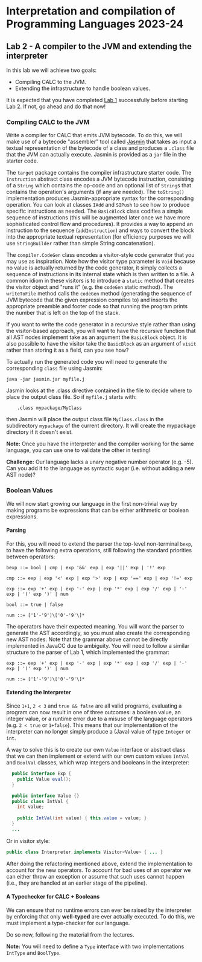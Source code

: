 # Interpretation and compilation of Programming Languages 2023-24





## Lab 2 - A compiler to the JVM and extending the interpreter

In this lab we will achieve two goals:
  - Compiling CALC to the JVM.
  - Extending the infrastructure to handle boolean values.

It is expected that you have completed [Lab 1](https://classroom.github.com/a/M8OLFUWv) successfully before starting Lab 2. If not, go ahead and do that now!

### Compiling CALC to the JVM

Write a compiler for CALC that emits JVM bytecode. To do this, we will make use of a bytecode "assembler" tool called [Jasmin](https://github.com/davidar/jasmin) that takes as input a textual representation of the bytecode of a class and produces a `.class` file that the JVM can actually execute. Jasmin is provided as a `jar` file in the starter code.

The `target` package contains the compiler infrastructure starter code. The `Instruction` abstract class encodes a JVM bytecode instruction, consisting of a `String` which contains the op-code and an optional list of `String`s that contains the operation's arguments (if any are needed). The `toString()` implementation produces Jasmin-appropriate syntax for the corresponding operation.
You can look at classes `IAdd` and `SIPush`  to see how to produce specific instructions as needed.
The `BasicBlock` class codifies a simple sequence of instructions (this will be augmented later once we have more sophisticated
control flow and procedures). It provides a way to append an instruction to the sequence (`addInstruction`) and ways to convert
the block into the appropriate textual representation (for efficiency purposes we will use `StringBuilder` rather than
simple String concatenation).

The `compiler.CodeGen` class encodes a visitor-style code generator that you may use as inspiration. Note how the visitor type parameter is `Void` because no value is actually returned by the code generator, it simply collects a sequence of instructions in its internal state which is then written to a file. A common idiom in these visitors is to introduce a `static` method that creates the visitor object and "runs it" (e.g. the `codeGen` static method). 
The `writeToFile` method calls the `codeGen` method (generating the sequence of JVM bytecode that the given expression compiles to) and inserts the appropriate preamble and footer code so that running the program prints the number that is left on the top of the stack.

If you want to write the code generator in a recursive style rather than using the visitor-based approach, you will want to have the recursive function that all AST nodes implement take as an argument the `BasicBlock` object. It is also possible to have the visitor take the `BasicBlock` as an argument of `visit` rather than storing it as a field, can you see how?

To actually run the generated code you will need to generate the corresponding `class` file using Jasmin:
```
java -jar jasmin.jar myfile.j
```
Jasmin looks at the .class directive contained in the file to decide where to place the output class file. So if `myfile.j` starts with:
```
    .class mypackage/MyClass
```
then Jasmin will place the output class file `MyClass.class` in the subdirectory `mypackage` of the current directory. It will create the mypackage directory if it doesn't exist.


**Note:** Once you have the interpreter and the compiler working for the same language, you can use one to validate the other in testing!

**Challenge:** Our language lacks a unary negative number operator (e.g. -5). Can you add it to the language as syntactic sugar (i.e. without adding a new AST node)?



### Boolean Values

We will now start growing our language in the first non-trivial way by making programs be expressions that can be either arithmetic or boolean expressions.

#### Parsing

For this, you will need to extend the parser the top-level non-terminal `bexp`, to have the following extra operations, still following the standard priorities between operators:

~~~
bexp ::= bool | cmp | exp '&&' exp | exp '||' exp | '!' exp 

cmp ::= exp | exp '<' exp | exp '>' exp | exp '==' exp | exp '!=' exp

exp ::= exp '+' exp | exp '-' exp | exp '*' exp | exp '/' exp | '-' exp | '(' exp ')' | num

bool ::= true | false

num ::= ['1'-'9']\['0'-'9'\]*
~~~

The operators have their expected meaning. You will want the parser to generate the AST accordingly, so you must also create
the corresponding new AST nodes.
Note that the grammar above cannot be directly implemented in JavaCC due to ambiguity. You will need to follow a similar
structure to the parser of Lab 1, which implemented the grammar:

~~~
exp ::= exp '+' exp | exp '-' exp | exp '*' exp | exp '/' exp | '-' exp | '(' exp ')' | num

num ::= ['1'-'9']\['0'-'9'\]*
~~~




#### Extending the Interpreter

Since `1+1`, `2 < 3` and `true && false` are all valid programs, evaluating a program can now result in one of three outcomes: a boolean value, an integer value, or a runtime error due to a misuse of the language operators (e.g. `2 < true` or `1+false`).
This means that our implementation of the interpreter can no longer simply produce a (Java) value of type `Integer` or `int`.

A way to solve this is to create our own `Value` interface or abstract class that we can then implement or extend with our own custom values `IntVal` and `BoolVal` classes, which wrap integers and booleans in the interpreter:

```java
  public interface Exp {
    public Value eval();
  }

  public interface Value {}
  public class IntVal {
    int value;
    
    public IntVal(int value) { this.value = value; }
  }
  ...
```

Or in visitor style:

```java
public class Interpreter implements Visitor<Value> { ... }
```

After doing the refactoring mentioned above, extend the implementation to account for the new operators. To account for bad uses of an operator we can either throw an exception or assume that such uses cannot happen (i.e., they are handled at an earlier stage of the pipeline).

#### A Typechecker for CALC + Booleans

We can ensure that no runtime errors can ever be raised by the interpreter by enforcing that only **well-typed** are ever actually executed. To do this, we must implement a type-checker for our language.

Do so now, following the material from the lectures.

**Note:** You will need to define a ``Type`` interface with two implementations ``IntType`` and ``BoolType``.
